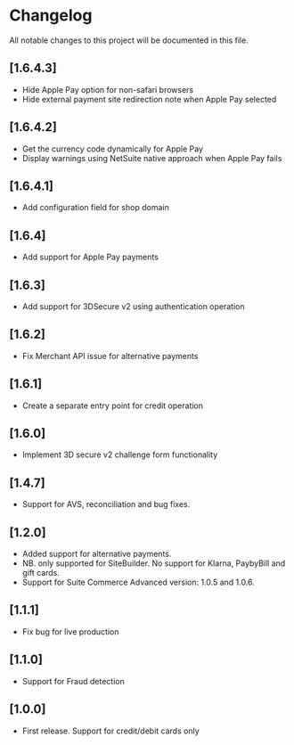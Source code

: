 # Changelog
All notable changes to this project will be documented in this file.

## [1.6.4.3]
- Hide Apple Pay option for non-safari browsers
- Hide external payment site redirection note when Apple Pay selected

## [1.6.4.2]
- Get the currency code dynamically for Apple Pay
- Display warnings using NetSuite native approach when Apple Pay fails

## [1.6.4.1]
- Add configuration field for shop domain

## [1.6.4]
- Add support for Apple Pay payments

## [1.6.3]
- Add support for 3DSecure v2 using authentication operation

## [1.6.2]
- Fix Merchant API issue for alternative payments

## [1.6.1]
- Create a separate entry point for credit operation

## [1.6.0]
- Implement 3D secure v2 challenge form functionality

## [1.4.7]
- Support for AVS, reconciliation and bug fixes.

## [1.2.0]
- Added support for alternative payments.
- NB. only supported for SiteBuilder. No support for Klarna, PaybyBill and gift cards.
- Support for Suite Commerce Advanced version: 1.0.5 and 1.0.6.

## [1.1.1]
- Fix bug for live production

## [1.1.0]
- Support for Fraud detection

## [1.0.0]
- First release. Support for credit/debit cards only